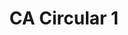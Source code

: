 ---
title: CA Circular 1
file_url: /news-and-media/competent-authorities-circulars/CA-Circular-1.pdf
description: This is an example of a CA Circular
---